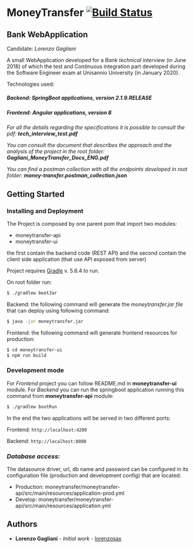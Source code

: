 # MoneyTransfer  [![Build Status](https://travis-ci.org/lorenzosax/moneytransfer.svg?branch=master)](https://travis-ci.org/lorenzosax/moneytransfer)
## Bank WebApplication

Candidate: _Lorenzo Gagliani_

A small WebApplication developed for a _Bank technical interview_ (in June 2018) of which the test and Continuous integration part developed during the Software Engineer exam at Unisannio University (in January 2020).

Technologies used:

##### Backend: _**SpringBoot applications**, version 2.1.9.RELEASE_
##### Frontend: _**Angular applications**, version 8_

_For all the details regarding the specifications it is possible to consult the pdf: **tech_interview_test.pdf**_

_You can consult the document that describes the approach and the analysis of the project in the root folder: **Gagliani_MoneyTransfer_Docs_ENG.pdf**_

_You can find a postman collection with all the endpoints developed in root folder: **money-transfer.postman_collection.json**_

## Getting Started


### Installing and Deployment

The Project is composed by one parent pom that import two modules:
- moneytransfer-api
- moneytransfer-ui

the first contain the backend code (REST API) and the second contain the client side application (that use API exposed from server)

Project requires [Gradle](https://services.gradle.org/distributions/gradle-5.6.4-bin.zip) v. 5.6.4  to run.

On root folder run:
```sh
$ ./gradlew bootJar
```

Backend: the following command will generate the _moneytransfer.jar file_ that can deploy using following command:
```sh
$ java -jar moneytransfer.jar
```

Frontend: the following command will generate frontend resources for production:
```sh
$ cd moneytransfer-ui
$ npm run build
```

### Development mode

For _Frontend_ project you can follow README.md in __moneytransfer-ui__ module. 
For _Backend_ you can run the springboot application running this command from __moneytransfer-api__ module:
```sh
$ ./gradlew bootRun
```
In the end the two applications will be served in two different ports:

Frontend:   `http://localhost:4200`

Backend:    `http://localhost:8080`

### _Database access:_
The datasource driver, url, db name and password can be configured in its configuration file (production and development config) that are located:
- Production: moneytransfer/moneytransfer-api/src/main/resources/application-prod.yml
- Develop:    moneytransfer/moneytransfer-api/src/main/resources/application.yml

## Authors

* **Lorenzo Gagliani** - *Initial work* - [lorenzosax](https://github.com/lorenzosax)
